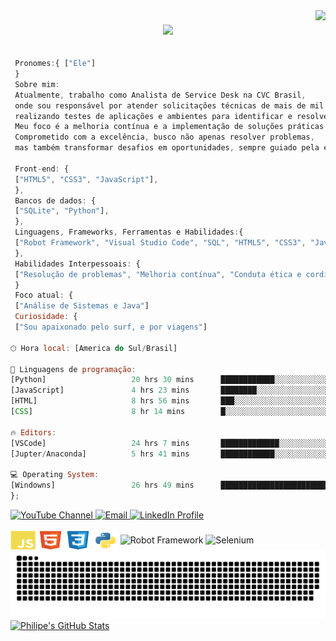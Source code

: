 <img align="right" src="https://visitor-badge.laobi.icu/badge?page_id=zumrudu-anka.zumrudu-anka">

<h3 align="center">
  <a href="https://git.io/typing-svg">
    <img src="https://readme-typing-svg.herokuapp.com/?lines=Oi,+eu+sou+o+Philipe;Desenvolvimento+WEB;e+Analise+de+Sistemas.;..Bem-vindos+a+minha+página!&center=true&size=30">
  </a>
</h3>

```javascript

 Pronomes:{ ["Ele"]
 }
 Sobre mim:
 Atualmente, trabalho como Analista de Service Desk na CVC Brasil,
 onde sou responsável por atender solicitações técnicas de mais de mil franquias,
 realizando testes de aplicações e ambientes para identificar e resolver problemas nos sistemas internos.
 Meu foco é a melhoria contínua e a implementação de soluções práticas para simplificar e dinamizar processos empresariais.
 Comprometido com a excelência, busco não apenas resolver problemas,
 mas também transformar desafios em oportunidades, sempre guiado pela ética e cordialidade.

 Front-end: {
 ["HTML5", "CSS3", "JavaScript"],
 },
 Bancos de dados: {
 ["SQLite", "Python"],
 },
 Linguagens, Frameworks, Ferramentas e Habilidades:{
 ["Robot Framework", "Visual Studio Code", "SQL", "HTML5", "CSS3", "JavaScript", "XML"]
 },
 Habilidades Interpessoais: {
 ["Resolução de problemas", "Melhoria contínua", "Conduta ética e cordia"]
 }
 Foco atual: {
 ["Análise de Sistemas e Java"]
 Curiosidade: {
 ["Sou apaixonado pelo surf, e por viagens"]
 
🕑︎ Hora local: [America do Sul/Brasil]

💬 Linguagens de programação: 
[Python]                   20 hrs 30 mins      ████████████░░░░░░░░░░░░░   48.75% 
[JavaScript]               4 hrs 23 mins       ████████░░░░░░░░░░░░░░░░░   10.43% 
[HTML]                     8 hrs 56 mins       ███░░░░░░░░░░░░░░░░░░░░░░   21.24%
[CSS]                      8 hr 14 mins        █░░░░░░░░░░░░░░░░░░░░░░░░   19.58%

🔥 Editors: 
[VSCode]                   24 hrs 7 mins       █████████████░░░░░░░░░░░░   80.94 % 
[Jupter/Anaconda]          5 hrs 41 mins       ████████████░░░░░░░░░░░░░   19.06 % 

💻 Operating System: 
[Windowns]                 26 hrs 49 mins      █████████████████████████   100 %
};
```
<div>
  <a href="https://www.youtube.com/channel/UCsrypf9qhJcwHvY9vZ4g4ng" target="_blank">
    <img src="https://img.shields.io/badge/YouTube-FF0000?style=for-the-badge&logo=youtube&logoColor=white" alt="YouTube Channel" />
  </a>
  <a href="mailto:pminhaqui@gmail.com">
    <img src="https://img.shields.io/badge/-Gmail-%23333?style=for-the-badge&logo=gmail&logoColor=white" alt="Email" />
  </a>
  <a href="https://www.linkedin.com/public-profile/settings?trk=d_flagship3_profile_self_view_public_profile" target="_blank">
    <img src="https://img.shields.io/badge/-LinkedIn-%230077B5?style=for-the-badge&logo=linkedin&logoColor=white" alt="LinkedIn Profile" />
  </a>
</div>

<div style="display: inline_block"><br>
  <img align="center" alt="JavaScript" height="30" width="40" src="https://raw.githubusercontent.com/devicons/devicon/master/icons/javascript/javascript-plain.svg">
  <img align="center" alt="HTML" height="30" width="40" src="https://raw.githubusercontent.com/devicons/devicon/master/icons/html5/html5-original.svg">
  <img align="center" alt="CSS" height="30" width="40" src="https://raw.githubusercontent.com/devicons/devicon/master/icons/css3/css3-original.svg">
  <img align="center" alt="Python" height="30" width="40" src="https://raw.githubusercontent.com/devicons/devicon/master/icons/python/python-original.svg">
  <img align="center" alt="Robot Framework" height="30" width="40" src="https://upload.wikimedia.org/wikipedia/commons/e/e4/Robot-framework-logo.png">
  <img align="center" alt="Selenium" height="30" width="40" src="https://upload.wikimedia.org/wikipedia/commons/d/d5/Selenium_Logo.png">
</div>
<div>
  <picture>
    <source media="(prefers-color-scheme: dark)" srcset="https://raw.githubusercontent.com/platane/platane/output/github-contribution-grid-snake-dark.svg">
    <source media="(prefers-color-scheme: light)" srcset="https://raw.githubusercontent.com/platane/platane/output/github-contribution-grid-snake.svg">
    <img alt="GitHub contribution grid snake animation" src="https://raw.githubusercontent.com/platane/platane/output/github-contribution-grid-snake.svg">
  </picture>
</div>
<div>
  <a href="https://github.com/PMinhaqui/">
    <img height="180em" src="https://github-readme-stats.vercel.app/api?username=Philipe&show_icons=true&theme=github_dark_dimmed" alt="Philipe's GitHub Stats" />
  </a>
</div>



